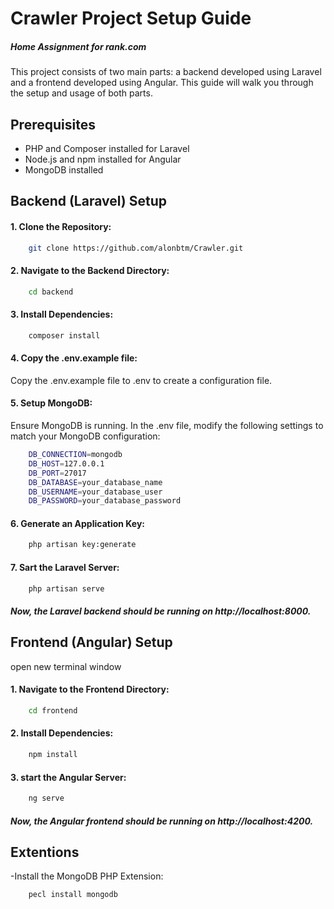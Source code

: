 # Crawler Project Setup Guide

##### Home Assignment for rank.com

This project consists of two main parts: a backend developed using Laravel and a frontend developed using Angular. This guide will walk you through the setup and usage of both parts.

## Prerequisites
- PHP and Composer installed for Laravel
- Node.js and npm installed for Angular
- MongoDB installed

## Backend (Laravel) Setup
#### 1. Clone the Repository:


```sh
    git clone https://github.com/alonbtm/Crawler.git
```

#### 2. Navigate to the Backend Directory:
```sh
    cd backend

```

#### 3. Install Dependencies:
```sh
    composer install
```

#### 4. Copy the .env.example file:
Copy the .env.example file to .env to create a configuration file.

#### 5. Setup MongoDB:
Ensure MongoDB is running. In the .env file, modify the following settings to match your MongoDB configuration:
```sh
    DB_CONNECTION=mongodb
    DB_HOST=127.0.0.1
    DB_PORT=27017
    DB_DATABASE=your_database_name
    DB_USERNAME=your_database_user
    DB_PASSWORD=your_database_password
```
#### 6. Generate an Application Key:
```sh
    php artisan key:generate
```
#### 7. Sart the Laravel Server:
```sh
    php artisan serve
```

##### Now, the Laravel backend should be running on http://localhost:8000.


## Frontend (Angular) Setup

open new terminal window

#### 1. Navigate to the Frontend Directory:
```sh
    cd frontend
```
#### 2. Install Dependencies:
```sh
    npm install
```

#### 3. start the Angular Server:
```sh
    ng serve
```

##### Now, the Angular frontend should be running on http://localhost:4200.


## Extentions

-Install the MongoDB PHP Extension:
```sh
    pecl install mongodb
```




